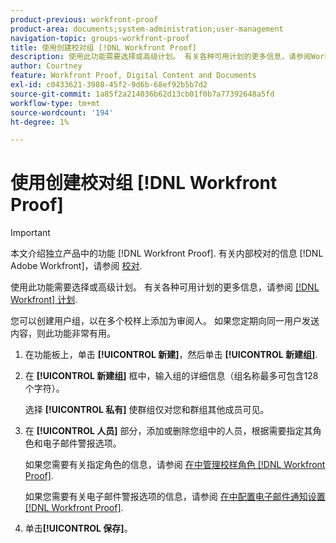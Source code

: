 ```yaml
---
product-previous: workfront-proof
product-area: documents;system-administration;user-management
navigation-topic: groups-workfront-proof
title: 使用创建校对组 [!DNL Workfront Proof]
description: 使用此功能需要选择或高级计划。 有关各种可用计划的更多信息，请参阅Workfront计划。
author: Courtney
feature: Workfront Proof, Digital Content and Documents
exl-id: c0433621-3988-45f2-9d6b-68ef92b5b7d2
source-git-commit: 1a85f2a214036b62d13cb01f0b7a77392648a5fd
workflow-type: tm+mt
source-wordcount: '194'
ht-degree: 1%

---
```


# 使用创建校对组 [!DNL Workfront Proof]

>[!IMPORTANT]
>
>本文介绍独立产品中的功能 [!DNL Workfront Proof]. 有关内部校对的信息 [!DNL Adobe Workfront]，请参阅 [校对](../../../review-and-approve-work/proofing/proofing.md).

使用此功能需要选择或高级计划。 有关各种可用计划的更多信息，请参阅 [[!DNL Workfront] 计划](https://www.workfront.com/plans).

您可以创建用户组，以在多个校样上添加为审阅人。 如果您定期向同一用户发送内容，则此功能非常有用。

1. 在功能板上，单击 **[!UICONTROL 新建]**，然后单击 **[!UICONTROL 新建组]**.

1. 在 **[!UICONTROL 新建组]** 框中，输入组的详细信息（组名称最多可包含128个字符）。

   选择 **[!UICONTROL 私有]** 使群组仅对您和群组其他成员可见。

1. 在 **[!UICONTROL 人员]** 部分，添加或删除您组中的人员，根据需要指定其角色和电子邮件警报选项。

   如果您需要有关指定角色的信息，请参阅 [在中管理校样角色 [!DNL Workfront Proof]](../../../workfront-proof/wp-work-proofsfiles/share-proofs-and-files/manage-proof-roles.md).

   如果您需要有关电子邮件警报选项的信息，请参阅 [在中配置电子邮件通知设置 [!DNL Workfront Proof]](../../../workfront-proof/wp-emailsntfctns/email-alerts/config-email-notification-settings-wp.md).

1. 单击&#x200B;**[!UICONTROL 保存]**。
